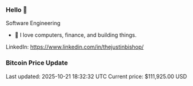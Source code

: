 ### Hello 🤙  

Software Engineering

- 🔭 I love computers, finance, and building things.
  
LinkedIn: https://www.linkedin.com/in/thejustinbishop/  



























































































































































































































































































































































































































































































































































































































































































































































































































































































































































































































































































































































































































































### Bitcoin Price Update
Last updated: 2025-10-21 18:32:32 UTC
Current price: $111,925.00 USD
